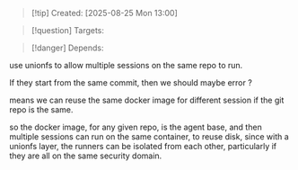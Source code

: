
>[!tip] Created: [2025-08-25 Mon 13:00]

>[!question] Targets: 

>[!danger] Depends: 

use unionfs to allow multiple sessions on the same repo to run.

If they start from the same commit, then we should maybe error ?

means we can reuse the same docker image for different session if the git repo is the same.

so the docker image, for any given repo, is the agent base, and then multiple sessions can run on the same container, to reuse disk, since with a unionfs layer, the runners can be isolated from each other, particularly if they are all on the same security domain.